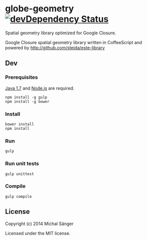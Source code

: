 # globe-geometry [![devDependency Status](https://david-dm.org/michalsanger/globe-geometry/dev-status.png)](https://david-dm.org/michalsanger/globe-geometry#info=devDependencies)


Spatial geometry library optimized for Google Closure.

Google Closure spatial geometry library written in CoffeeScript and powered by http://github.com/steida/este-library

## Dev

### Prerequisites

  [Java 1.7](http://www.oracle.com/technetwork/java/javase/downloads/index.html) and [Node.js](http://nodejs.org) are required.

  ```shell
  npm install -g gulp
  npm install -g bower
  ```

### Install

  ```shell
  bower install
  npm install
  ```

### Run

  ```shell
  gulp
  ```

### Run unit tests

  ```shell
  gulp unittest
  ```

### Compile

  ```shell
  gulp compile
  ```

## License
Copyright (c) 2014 Michal Sänger

Licensed under the MIT license.
